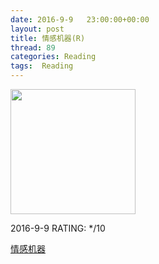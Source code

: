 ```yaml
---
date: 2016-9-9	 23:00:00+00:00
layout: post
title: 情感机器(R)
thread: 89
categories: Reading
tags:  Reading
---
```


<img src="https://images-cn-8.ssl-images-amazon.com/images/I/51dFSu8vDzL.jpg" width="200" />

2016-9-9 RATING: */10

[情感机器](https://www.amazon.cn/gp/product/B0197QVW6I/ref=oh_aui_detailpage_o00_s01?ie=UTF8&psc=1)
